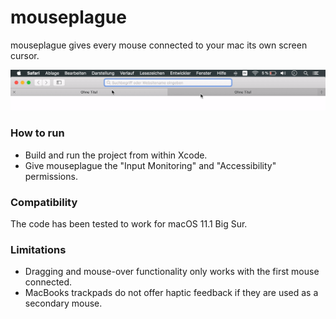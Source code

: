 # mouseplague

mouseplague gives every mouse connected to your mac its own screen cursor.

![Screenshot](screen_rec.gif)

### How to run

* Build and run the project from within Xcode.
* Give mouseplague the "Input Monitoring" and "Accessibility" permissions.

### Compatibility

The code has been tested to work for macOS 11.1 Big Sur.

### Limitations

* Dragging and mouse-over functionality only works with the first mouse connected.
* MacBooks trackpads do not offer haptic feedback if they are used as a secondary mouse.
